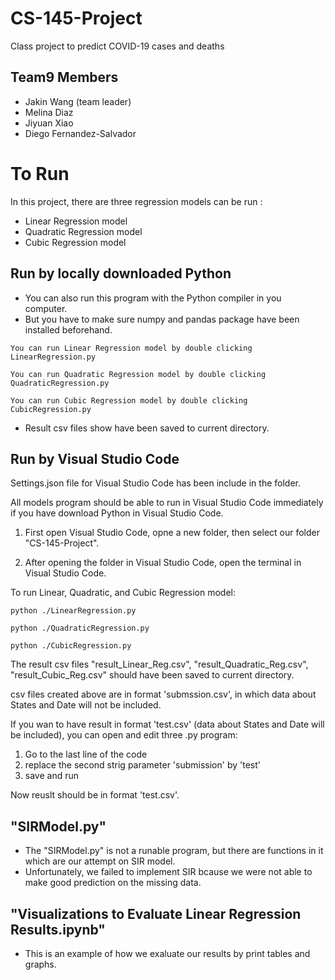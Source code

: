# CS-145-Project
Class project to predict COVID-19 cases and deaths

## Team9 Members
- Jakin Wang (team leader)
- Melina Diaz
- Jiyuan Xiao
- Diego Fernandez-Salvador

# To Run
In this project, there are three regression models can be run :
- Linear Regression model
- Quadratic Regression model
- Cubic Regression model

## Run by locally downloaded Python
- You can also run this program with the Python compiler in you computer.
- But you have to make sure numpy and pandas package have been installed beforehand.
```
You can run Linear Regression model by double clicking LinearRegression.py

You can run Quadratic Regression model by double clicking QuadraticRegression.py

You can run Cubic Regression model by double clicking CubicRegression.py
```
- Result csv files show have been saved to current directory.

## Run by Visual Studio Code
Settings.json file for Visual Studio Code has been include in the folder.

All models program should be able to run in Visual Studio Code immediately if you have download Python in Visual Studio Code.

1. First open Visual Studio Code, opne a new folder, then select our folder "CS-145-Project".

2. After opening the folder in Visual Studio Code, open the terminal in Visual Studio Code.

To run Linear, Quadratic, and Cubic Regression model:
```
python ./LinearRegression.py

python ./QuadraticRegression.py

python ./CubicRegression.py
```
The result csv files "result_Linear_Reg.csv", "result_Quadratic_Reg.csv", "result_Cubic_Reg.csv" should have been saved to current directory.

csv files created above are in format 'submssion.csv', in which data about States and Date will not be included.

If you wan to have result in format 'test.csv' (data about States and Date will be included), you can open and edit three .py program:
1. Go to the last line of the code
2. replace the second strig parameter 'submission' by 'test'
3. save and run 

Now reuslt should be in format 'test.csv'.

## "SIRModel.py"
- The "SIRModel.py" is not a runable program, but there are functions in it which are our attempt on SIR model.
- Unfortunately, we failed to implement SIR bcause we were not able to make good prediction on the missing data.

## "Visualizations to Evaluate Linear Regression Results.ipynb"
- This is an example of how we exaluate our results by print tables and graphs.